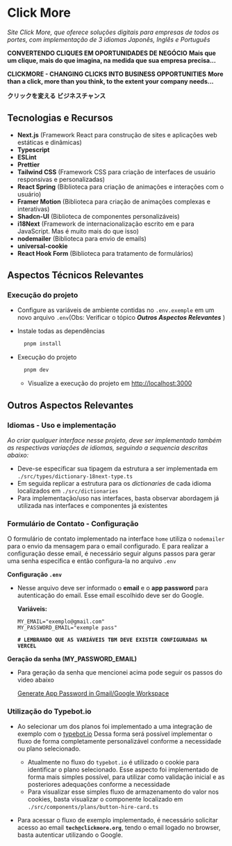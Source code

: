 # Click More

_Site Click More, que oferece soluções digitais para empresas de todos os portes, com implementação de 3 idiomas Japonês, Inglês e Português_

**CONVERTENDO CLIQUES EM OPORTUNIDADES DE NEGÓCIO**
**Mais que um clique, mais do que imagina, na medida que sua empresa precisa...**

**CLICKMORE - CHANGING CLICKS INTO BUSINESS OPPORTUNITIES**
**More than a click, more than you think, to the extent your company needs...**

**クリックを変える ビジネスチャンス**

## Tecnologias e Recursos

- **Next.js** (Framework React para construção de sites e aplicações web estáticas e dinâmicas)
- **Typescript**
- **ESLint**
- **Prettier**
- **Tailwind CSS** (Framework CSS para criação de interfaces de usuário responsivas e personalizadas)
- **React Spring** (Biblioteca para criação de animações e interações com o usuário)
- **Framer Motion** (Biblioteca para criação de animações complexas e interativas)
- **Shadcn-UI** (Biblioteca de componentes personalizáveis)
- **i18Next** (Framework de internacionalização escrito em e para JavaScript. Mas é muito mais do que isso)
- **nodemailer** (Biblioteca para envio de emails)
- **universal-cookie**
- **React Hook Form** (Biblioteca para tratamento de formulários)

## Aspectos Técnicos Relevantes

### Execução do projeto

- Configure as variáveis de ambiente contidas no `.env.exemple` em um novo arquivo `.env`(Obs: Verificar o tópico _**Outros Aspectos Relevantes**_ )

- Instale todas as dependências
  ```bash
  	pnpm install
  ```
- Execução do projeto

  ```bash
  	pnpm dev
  ```

  - Visualize a execução do projeto em [http://localhost:3000](http://localhost:3000)

## Outros Aspectos Relevantes

### Idiomas - Uso e implementação

_Ao criar qualquer interface nesse projeto, deve ser implementado também as respectivas variações de idiomas, seguindo a sequencia descritas abaixo:_

- Deve-se especificar sua tipagem da estrutura a ser implementada em `./src/types/dictionary-18next-type.ts`
- Em seguida replicar a estrutura para os _dictionaries_ de cada idioma localizados em `./src/dictionaries`
- Para implementação/uso nas interfaces, basta observar abordagem já utilizada nas interfaces e componentes já existentes

### Formulário de Contato - Configuração

O formulário de contato implementado na interface `home` utiliza o `nodemailer` para o envio da mensagem para o email configurado. E para realizar a configuração desse email, é necessário seguir alguns passos para gerar uma senha especifica e então configura-la no arquivo `.env`

**Configuração `.env`**

- Nesse arquivo deve ser informado o **email** e o **app password** para autenticação do email. Esse email escolhido deve ser do Google.

  **Variáveis:**

  ```properties
  MY_EMAIL="exemplo@gmail.com"
  MY_PASSWORD_EMAIL="exemple pass"
  ```

  **`# LEMBRANDO QUE AS VARIÁVEIS TBM DEVE EXISTIR CONFIGURADAS NA VERCEL`**

**Geração da senha (MY_PASSWORD_EMAIL)**

- Para geração da senha que mencionei acima pode seguir os passos do video abaixo

  [Generate App Password in Gmail/Google Workspace](https://www.youtube.com/watch?v=lSURGX0JHbA)

### Utilização do Typebot.io

- Ao selecionar um dos planos foi implementado a uma integração de exemplo com o [typebot.io](https://app.typebot.io/pt-BR)
  Dessa forma será possível implementar o fluxo de forma completamente personalizável conforme a necessidade ou plano selecionado.

  - Atualmente no fluxo do `typebot.io` é utilizado o cookie para identificar o plano selecionado. Esse aspecto foi implementado de forma mais simples possível, para utilizar como validação inicial e as posteriores adequações conforme a necessidade
  - Para visualizar esse simples fluxo de armazenamento do valor nos cookies, basta visualizar o componente localizado em `./src/components/plans/button-hire-card.ts`

- Para acessar o fluxo de exemplo implementado, é necessário solicitar acesso ao email **`tech@clickmore.org`**, tendo o email logado no browser, basta autenticar utilizando o Google.

